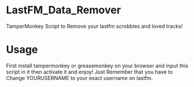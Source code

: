 # LastFM_Data_Remover
TamperMonkey Script to Remove your lastfm scrobbles and loved tracks!
# Usage
First install tampermonkey or greasemonkey on your browser and input this script in it then activate it and enjoy!
Just Remember that you have to Change YOURUSERNAME to your exact username on lastfm.

